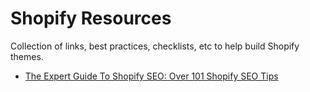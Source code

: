 # Shopify Resources

Collection of links, best practices, checklists, etc to help build Shopify themes.

- [The Expert Guide To Shopify SEO: Over 101 Shopify SEO Tips](https://www.digitaldarts.com.au/the-expert-guide-to-shopify-seo)